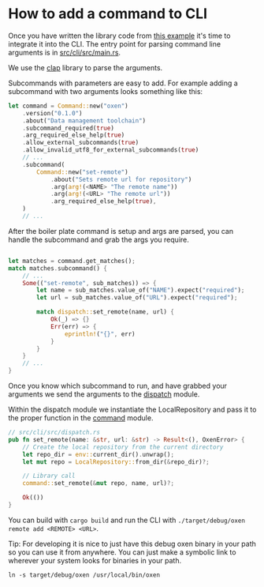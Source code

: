 # How to add a command to CLI

Once you have written the library code from [this example](AddLibraryCode.md) it's time to integrate it into the CLI. The entry point for parsing command line arguments is in [src/cli/src/main.rs](https://github.com/Oxen-AI/Oxen/blob/main/src/cli/src/main.rs). 

We use the [clap](https://docs.rs/clap/latest/clap/) library to parse the arguments.

Subcommands with parameters are easy to add. For example adding a subcommand with two arguments looks something like this:

```rust
let command = Command::new("oxen")
    .version("0.1.0")
    .about("Data management toolchain")
    .subcommand_required(true)
    .arg_required_else_help(true)
    .allow_external_subcommands(true)
    .allow_invalid_utf8_for_external_subcommands(true)
    // ...
    .subcommand(
        Command::new("set-remote")
            .about("Sets remote url for repository")
            .arg(arg!(<NAME> "The remote name"))
            .arg(arg!(<URL> "The remote url"))
            .arg_required_else_help(true),
    )
    // ...
```

After the boiler plate command is setup and args are parsed, you can handle the subcommand and grab the args you require.

```rust

let matches = command.get_matches();
match matches.subcommand() {
    // ...
    Some(("set-remote", sub_matches)) => {
        let name = sub_matches.value_of("NAME").expect("required");
        let url = sub_matches.value_of("URL").expect("required");

        match dispatch::set_remote(name, url) {
            Ok(_) => {}
            Err(err) => {
                eprintln!("{}", err)
            }
        }
    }
    // ...
}
```

Once you know which subcommand to run, and have grabbed your arguments we send the arguments to the [dispatch](https://github.com/Oxen-AI/Oxen/blob/main/src/cli/src/dispatch.rs) module.

Within the dispatch module we instantiate the LocalRepository and pass it to the proper function in the [command](https://github.com/Oxen-AI/Oxen/blob/main/src/lib/src/command.rs) module.

```rust
// src/cli/src/dispatch.rs
pub fn set_remote(name: &str, url: &str) -> Result<(), OxenError> {
    // Create the local repository from the current directory
    let repo_dir = env::current_dir().unwrap();
    let mut repo = LocalRepository::from_dir(&repo_dir)?;

    // Library call
    command::set_remote(&mut repo, name, url)?;

    Ok(())
}
```

You can build with `cargo build` and run the CLI with `./target/debug/oxen remote add <REMOTE> <URL>`.

Tip: For developing it is nice to just have this debug oxen binary in your path so you can use it from anywhere. You can just make a symbolic link to wherever your system looks for binaries in your path.

```shell
ln -s target/debug/oxen /usr/local/bin/oxen
```
